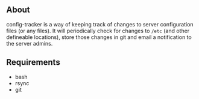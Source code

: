 ## About

config-tracker is a way of keeping track of changes to server configuration files (or any files). It will periodically check for changes to `/etc` (and other defineable locations), store those changes in git and email a notification to the server admins.

## Requirements

 * bash
 * rsync
 * git

